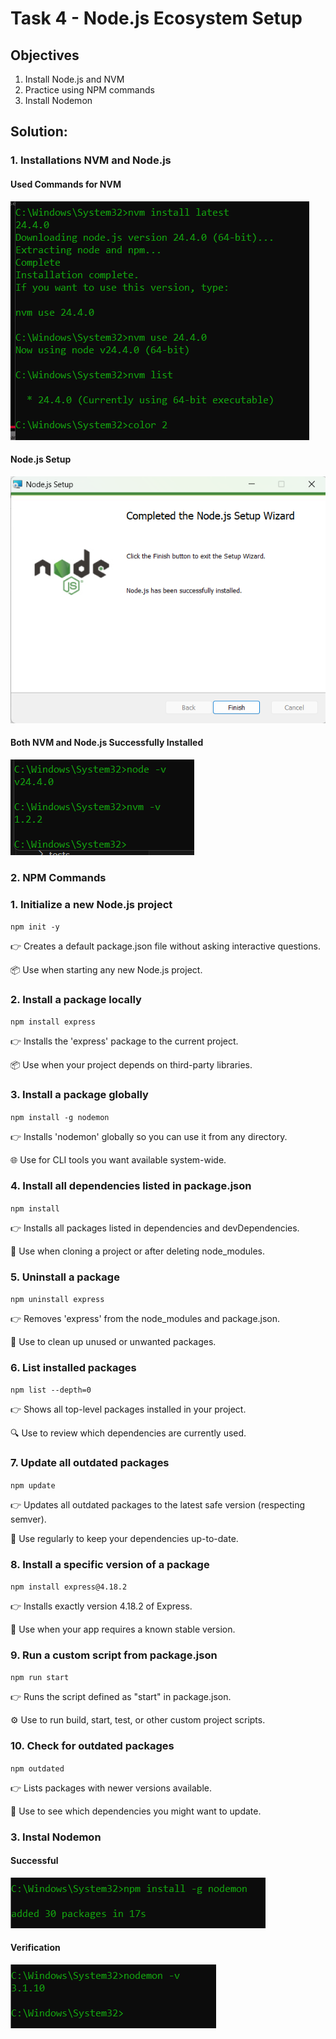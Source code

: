 # Task 4 - Node.js Ecosystem Setup

## Objectives
1. Install Node.js and NVM
2. Practice using NPM commands
3. Install Nodemon

## Solution:

### 1. Installations NVM and Node.js

   #### Used Commands for NVM
   ![alt text](image.png)

   #### Node.js Setup
   ![alt text](image-1.png)

   #### Both NVM and Node.js Successfully Installed
   ![alt text](image-2.png)




### 2. NPM Commands
### 1. Initialize a new Node.js project
`npm init -y`

 👉 Creates a default package.json file without asking interactive questions.

 📦 Use when starting any new Node.js project.

### 2. Install a package locally
`npm install express`

 👉 Installs the 'express' package to the current project.

 📦 Use when your project depends on third-party libraries.

### 3. Install a package globally
`npm install -g nodemon`

 👉 Installs 'nodemon' globally so you can use it from any directory.

 🌐 Use for CLI tools you want available system-wide.

### 4. Install all dependencies listed in package.json
`npm install`

 👉 Installs all packages listed in dependencies and devDependencies.

 🔄 Use when cloning a project or after deleting node_modules.

### 5. Uninstall a package
`npm uninstall express`

 👉 Removes 'express' from the node_modules and package.json.

 🧹 Use to clean up unused or unwanted packages.

### 6. List installed packages
`npm list --depth=0`

 👉 Shows all top-level packages installed in your project.

 🔍 Use to review which dependencies are currently used.

### 7. Update all outdated packages
`npm update`

 👉 Updates all outdated packages to the latest safe version (respecting semver).

 🔄 Use regularly to keep your dependencies up-to-date.

### 8. Install a specific version of a package
`npm install express@4.18.2`

 👉 Installs exactly version 4.18.2 of Express.

 🎯 Use when your app requires a known stable version.

### 9. Run a custom script from package.json
`npm run start`

 👉 Runs the script defined as "start" in package.json.

 ⚙️ Use to run build, start, test, or other custom project scripts.

### 10. Check for outdated packages
`npm outdated`

 👉 Lists packages with newer versions available.

 🔧 Use to see which dependencies you might want to update.

 ### 3. Instal Nodemon
  #### Successful
  ![Installed Nodemon](image-3.png)

  #### Verification
  ![verify](image-4.png)

